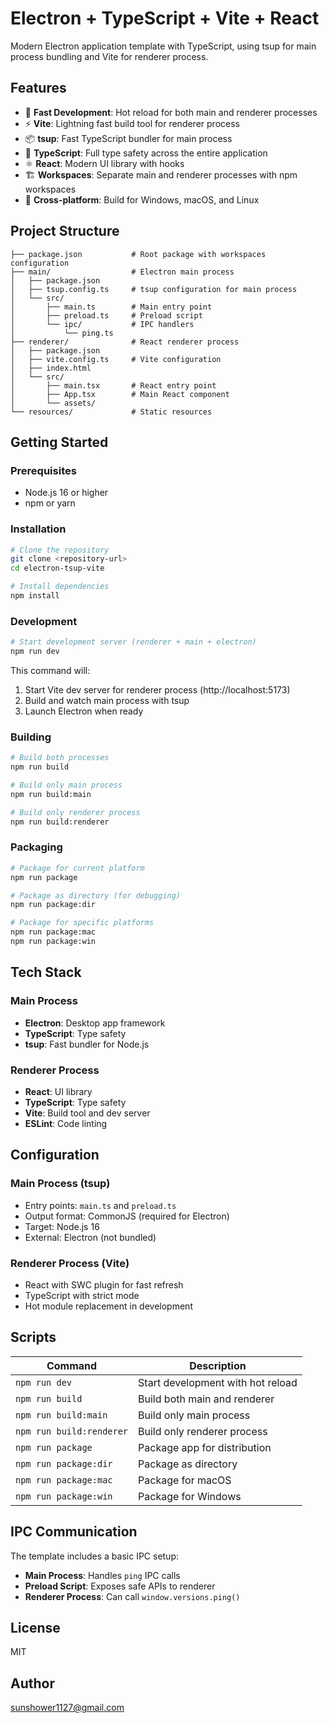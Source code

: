 # Electron + TypeScript + Vite + React

Modern Electron application template with TypeScript, using tsup for main process bundling and Vite for renderer process.

## Features

- 🚀 **Fast Development**: Hot reload for both main and renderer processes
- ⚡ **Vite**: Lightning fast build tool for renderer process
- 📦 **tsup**: Fast TypeScript bundler for main process
- 🎯 **TypeScript**: Full type safety across the entire application
- ⚛️ **React**: Modern UI library with hooks
- 🏗️ **Workspaces**: Separate main and renderer processes with npm workspaces
- 📱 **Cross-platform**: Build for Windows, macOS, and Linux

## Project Structure

```
├── package.json           # Root package with workspaces configuration
├── main/                  # Electron main process
│   ├── package.json
│   ├── tsup.config.ts     # tsup configuration for main process
│   └── src/
│       ├── main.ts        # Main entry point
│       ├── preload.ts     # Preload script
│       └── ipc/           # IPC handlers
│           └── ping.ts
├── renderer/              # React renderer process
│   ├── package.json
│   ├── vite.config.ts     # Vite configuration
│   ├── index.html
│   └── src/
│       ├── main.tsx       # React entry point
│       ├── App.tsx        # Main React component
│       └── assets/
└── resources/             # Static resources
```

## Getting Started

### Prerequisites

- Node.js 16 or higher
- npm or yarn

### Installation

```bash
# Clone the repository
git clone <repository-url>
cd electron-tsup-vite

# Install dependencies
npm install
```

### Development

```bash
# Start development server (renderer + main + electron)
npm run dev
```

This command will:

1. Start Vite dev server for renderer process (http://localhost:5173)
2. Build and watch main process with tsup
3. Launch Electron when ready

### Building

```bash
# Build both processes
npm run build

# Build only main process
npm run build:main

# Build only renderer process
npm run build:renderer
```

### Packaging

```bash
# Package for current platform
npm run package

# Package as directory (for debugging)
npm run package:dir

# Package for specific platforms
npm run package:mac
npm run package:win
```

## Tech Stack

### Main Process

- **Electron**: Desktop app framework
- **TypeScript**: Type safety
- **tsup**: Fast bundler for Node.js

### Renderer Process

- **React**: UI library
- **TypeScript**: Type safety
- **Vite**: Build tool and dev server
- **ESLint**: Code linting

## Configuration

### Main Process (tsup)

- Entry points: `main.ts` and `preload.ts`
- Output format: CommonJS (required for Electron)
- Target: Node.js 16
- External: Electron (not bundled)

### Renderer Process (Vite)

- React with SWC plugin for fast refresh
- TypeScript with strict mode
- Hot module replacement in development

## Scripts

| Command                  | Description                       |
| ------------------------ | --------------------------------- |
| `npm run dev`            | Start development with hot reload |
| `npm run build`          | Build both main and renderer      |
| `npm run build:main`     | Build only main process           |
| `npm run build:renderer` | Build only renderer process       |
| `npm run package`        | Package app for distribution      |
| `npm run package:dir`    | Package as directory              |
| `npm run package:mac`    | Package for macOS                 |
| `npm run package:win`    | Package for Windows               |

## IPC Communication

The template includes a basic IPC setup:

- **Main Process**: Handles `ping` IPC calls
- **Preload Script**: Exposes safe APIs to renderer
- **Renderer Process**: Can call `window.versions.ping()`

## License

MIT

## Author

sunshower1127@gmail.com
